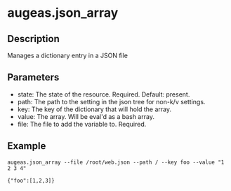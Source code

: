 # augeas.json_array

## Description

Manages a dictionary entry in a JSON file

## Parameters

* state: The state of the resource. Required. Default: present.
* path: The path to the setting in the json tree for non-k/v settings.
* key: The key of the dictionary that will hold the array.
* value: The array. Will be eval'd as a bash array.
* file: The file to add the variable to. Required.

## Example

```shell
augeas.json_array --file /root/web.json --path / --key foo --value "1 2 3 4"

{"foo":[1,2,3]}
```

